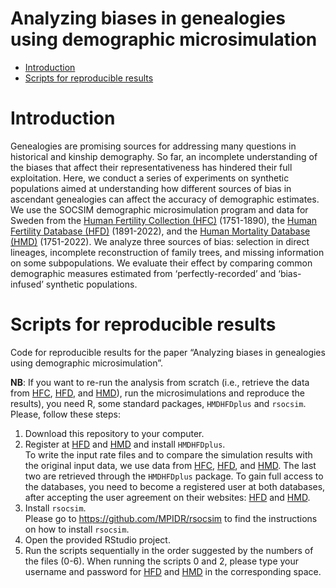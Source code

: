 Analyzing biases in genealogies using demographic microsimulation
================

- <a href="#introduction" id="toc-introduction">Introduction</a>
- <a href="#scripts-for-reproducible-results"
  id="toc-scripts-for-reproducible-results">Scripts for reproducible
  results</a>

# Introduction

Genealogies are promising sources for addressing many questions in
historical and kinship demography. So far, an incomplete understanding
of the biases that affect their representativeness has hindered their
full exploitation. Here, we conduct a series of experiments on synthetic
populations aimed at understanding how different sources of bias in
ascendant genealogies can affect the accuracy of demographic estimates.
We use the SOCSIM demographic microsimulation program and data for
Sweden from the [Human Fertility Collection
(HFC)](https://www.fertilitydata.org/) (1751-1890), the [Human Fertility
Database (HFD)](https://www.humanfertility.org/) (1891-2022), and the
[Human Mortality Database (HMD)](https://www.mortality.org/)
(1751-2022). We analyze three sources of bias: selection in direct
lineages, incomplete reconstruction of family trees, and missing
information on some subpopulations. We evaluate their effect by
comparing common demographic measures estimated from
‘perfectly-recorded’ and ‘bias-infused’ synthetic populations.

# Scripts for reproducible results

Code for reproducible results for the paper “Analyzing biases in
genealogies using demographic microsimulation”.

**NB**: If you want to re-run the analysis from scratch (i.e., retrieve
the data from [HFC](https://www.fertilitydata.org/),
[HFD](https://www.humanfertility.org/), and
[HMD](https://www.mortality.org/)), run the microsimulations and
reproduce the results), you need R, some standard packages, `HMDHFDplus`
and `rsocsim`. Please, follow these steps:

1.  Download this repository to your computer.  
2.  Register at [HFD](https://www.humanfertility.org/) and
    [HMD](https://www.mortality.org/) and install `HMDHFDplus`.  
    To write the input rate files and to compare the simulation results
    with the original input data, we use data from
    [HFC](https://www.fertilitydata.org/),
    [HFD](https://www.humanfertility.org/), and
    [HMD](https://www.mortality.org/). The last two are retrieved
    through the `HMDHFDplus` package. To gain full access to the
    databases, you need to become a registered user at both databases,
    after accepting the user agreement on their websites:
    [HFD](https://www.humanfertility.org/Account/Auth) and
    [HMD](https://mortality.org/Account/Auth).
3.  Install `rsocsim`.  
    Please go to <https://github.com/MPIDR/rsocsim> to find the
    instructions on how to install `rsocsim`.  
4.  Open the provided RStudio project.
5.  Run the scripts sequentially in the order suggested by the numbers
    of the files (0-6). When running the scripts 0 and 2, please type
    your username and password for
    [HFD](https://www.humanfertility.org/) and
    [HMD](https://www.mortality.org/) in the corresponding space.
